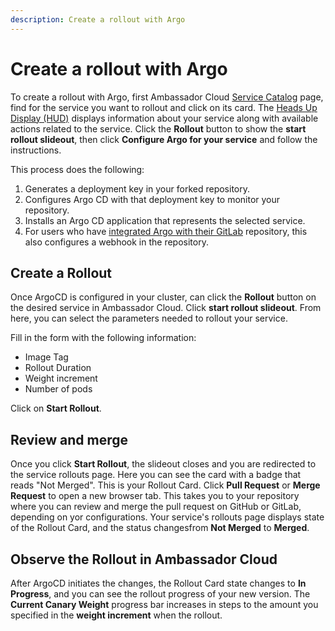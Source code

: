 ```yaml
---
description: Create a rollout with Argo
---
```


# Create a rollout with Argo

To create a rollout with Argo, first Ambassador Cloud <a href="https://app.getambassador.io/cloud/services" target="_blank">Service Catalog</a> page, find for the service you want to rollout and click on its card. The <a href="/docs/cloud/latest/service-catalog/concepts/hud/">Heads Up Display (HUD)</a> displays information about your service along with available actions related to the service. Click the **Rollout** button to show the **start rollout slideout**, then click **Configure Argo for your service**  and follow the instructions. 

This process does the following:
1. Generates a deployment key in your forked repository.
1. Configures Argo CD with that deployment key to monitor your repository.
1. Installs an Argo CD application that represents the selected service.
1. For users who have [integrated Argo with their GitLab](installing-argo/###_Enable_integration_with_GitHub,_DockerHub,_or_GitLab) repository, this also configures a webhook in the repository.

## Create a Rollout

Once ArgoCD is configured in your cluster, can click the **Rollout** button on the desired service in Ambassador Cloud. Click **start rollout slideout**. From here, you can select the parameters needed to rollout your service.

Fill in the form with the following information:
- Image Tag
- Rollout Duration
- Weight increment
- Number of pods

Click on **Start Rollout**.

## Review and merge

Once you click **Start Rollout**, the slideout closes and you are redirected to the service rollouts page. Here you can see the card with a badge that reads "Not Merged". This is your Rollout Card. 
Click **Pull Request** or **Merge Request** to open a new browser tab. This takes you to your repository where you can review and merge the pull request on GitHub or GitLab, depending on yor configurations.
Your service's rollouts page displays state of the Rollout Card, and the status changesfrom **Not Merged** to **Merged**.

## Observe the Rollout in Ambassador Cloud

After ArgoCD initiates the changes, the Rollout Card state changes to **In Progress**, and you can see the rollout progress of your new version.
The **Current Canary Weight** progress bar increases in steps to the amount you specified in the **weight increment** when the rollout.